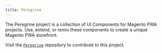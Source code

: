 ```yaml
---
title: Peregrine
---
```


The Peregrine project is a collection of UI Components for Magento PWA projects.
Use, extend, or remix these components to create a unique Magento PWA storefront.

Visit the [`Peregrine`] repository to contribute to this project.

[`Peregrine`]: https://github.com/magento-research/pwa-studio/tree/master/packages/peregrine
